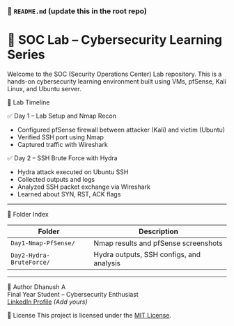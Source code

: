 

### 📘 `README.md` (update this in the root repo)

# 🔐 SOC Lab – Cybersecurity Learning Series

Welcome to the SOC (Security Operations Center) Lab repository. This is a hands-on cybersecurity learning environment built using VMs, pfSense, Kali Linux, and Ubuntu server.



📆 Lab Timeline

✅ Day 1 – Lab Setup and Nmap Recon
- Configured pfSense firewall between attacker (Kali) and victim (Ubuntu)
- Verified SSH port using Nmap
- Captured traffic with Wireshark

✅ Day 2 – SSH Brute Force with Hydra
- Hydra attack executed on Ubuntu SSH
- Collected outputs and logs
- Analyzed SSH packet exchange via Wireshark
- Learned about SYN, RST, ACK flags

---

📁 Folder Index

| Folder | Description |
|--------|-------------|
| `Day1-Nmap-PfSense/` | Nmap results and pfSense screenshots |
| `Day2-Hydra-BruteForce/` | Hydra outputs, SSH configs, and analysis |

---

👤 Author
Dhanush A  
Final Year Student – Cybersecurity Enthusiast  
[LinkedIn Profile](#) *(Add yours)*



📄 License
This project is licensed under the [MIT License](LICENSE).
